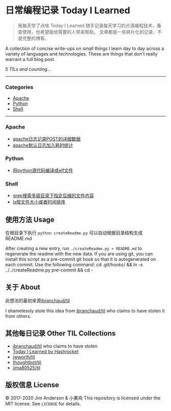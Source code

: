 # 日常编程记录 Today I Learned
> 我每天学了点啥 Today I Learned
随手记录每天学习的点滴编程技术，备查使用，也希望能给需要的人带来帮助。
文章都是一些碎片化的记录，不是完整的博客。  

A collection of concise write-ups on small things I learn day to day across a
variety of languages and technologies. These are things that don't really
warrant a full blog post.

_5 TILs and counting..._

---
### Categories
* [Apache](#apache)
* [Python](#python)
* [Shell](#shell)

---
### Apache

- [apache日志记录POST的详细数据](apache/apache日志记录POST的详细数据.md)
- [apache默认日志加入耗时统计](apache/apache默认日志格式加入耗时统计.md)

### Python

- [将python源代码编译成elf文件](python/将python源代码编译成elf文件.md)

### Shell

- [grep搜索多层目录下指定后缀的文件内容](shell/grep搜索多层目录下指定后缀的文件内容.md)
- [ls按文件大小或者时间排序](shell/ls按文件大小或者时间排序.md)

## 使用方法 Usage
在根目录下执行 `python createReadme.py` 可以自动根据目录结构生成README.md  

After creating a new entry, run `./createReadme.py > README.md` to regenerate
the readme with the new data.
If you are using git, you can install this script as a pre-commit git hook so
that it is autogenerated on each commit.  Use the following command:
    cd .git/hooks/ && ln -s ../../createReadme.py pre-commit && cd -
## 关于 About
此想法的最初来源[jbranchaud/til](https://github.com/jbranchaud/til)  

I shamelessly stole this idea from
[jbranchaud/til](https://github.com/jbranchaud/til) who claims to have stolen
it from others.
## 其他每日记录 Other TIL Collections
* [jbranchaud/til](https://github.com/jbranchaud/til) who claims to have stolen
* [Today I Learned by Hashrocket](https://til.hashrocket.com)
* [jwworth/til](https://github.com/jwworth/til)
* [thoughtbot/til](https://github.com/thoughtbot/til)
* [jima80525/til](https://github.com/jima80525/til)
## 版权信息 License
&copy; 2017-2020 Jim Anderson & 小黄鸡
This repository is licensed under the MIT license. See `LICENSE` for
details.